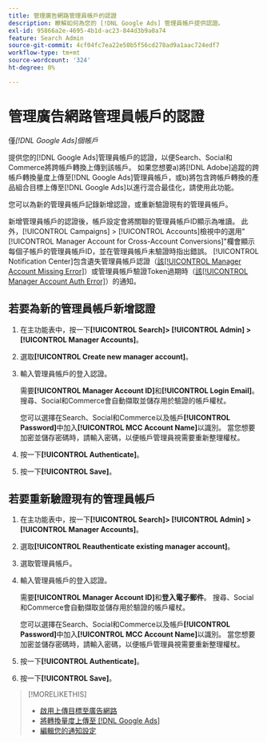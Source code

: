 ```yaml
---
title: 管理廣告網路管理員帳戶的認證
description: 瞭解如何為您的 [!DNL Google Ads] 管理員帳戶提供認證。
exl-id: 95866a2e-4695-4b1d-ac23-844d3b9a0a74
feature: Search Admin
source-git-commit: 4cf04fc7ea22e50b5f56cd278ad9a1aac724edf7
workflow-type: tm+mt
source-wordcount: '324'
ht-degree: 0%

---
```


# 管理廣告網路管理員帳戶的認證

僅&#x200B;*[!DNL Google Ads]個帳戶*

提供您的[!DNL Google Ads]管理員帳戶的認證，以便Search、Social和Commerce將跨帳戶轉換上傳到該帳戶。 如果您想要a)將[!DNL Adobe]追蹤的跨帳戶轉換量度上傳至[!DNL Google Ads]管理員帳戶，或b)將包含跨帳戶轉換的產品組合目標上傳至[!DNL Google Ads]以進行混合最佳化，請使用此功能。

<!-- [Maybe later: and c) sync conversion value rules for accounts that use cross-account conversion tracking with Google Ads.] -->

您可以為新的管理員帳戶記錄新增認證，或重新驗證現有的管理員帳戶。

新增管理員帳戶的認證後，帳戶設定會將關聯的管理員帳戶ID顯示為唯讀。 此外，[!UICONTROL Campaigns] > [!UICONTROL Accounts]檢視中的選用&quot;[!UICONTROL Manager Account for Cross-Account Conversions]&quot;欄會顯示每個子帳戶的管理員帳戶ID，並在管理員帳戶未驗證時指出錯誤。 [!UICONTROL Notification Center]包含遺失管理員帳戶認證（[該[!UICONTROL Manager Account Missing Error]](/help/search-social-commerce/notifications/notification-about.md)）或管理員帳戶驗證Token過期時（[該[!UICONTROL Manager Account Auth Error]](/help/search-social-commerce/notifications/notification-about.md)）的通知。

## 若要為新的管理員帳戶新增認證

1. 在主功能表中，按一下&#x200B;**[!UICONTROL Search]> [!UICONTROL Admin] >[!UICONTROL Manager Accounts]**。

1. 選取&#x200B;**[!UICONTROL Create new manager account]**。

1. 輸入管理員帳戶的登入認證。

   需要&#x200B;**[!UICONTROL Manager Account ID]**&#x200B;和&#x200B;**[!UICONTROL Login Email]**。 搜尋、Social和Commerce會自動擷取並儲存用於驗證的帳戶權杖。

   您可以選擇在Search、Social和Commerce以及帳戶&#x200B;**[!UICONTROL Password]**&#x200B;中加入&#x200B;**[!UICONTROL MCC Account Name]**&#x200B;以識別。 當您想要加密並儲存密碼時，請輸入密碼，以便帳戶管理員視需要重新整理權杖。

1. 按一下&#x200B;**[!UICONTROL Authenticate]**。

1. 按一下&#x200B;**[!UICONTROL Save]**。

## 若要重新驗證現有的管理員帳戶

1. 在主功能表中，按一下&#x200B;**[!UICONTROL Search]> [!UICONTROL Admin] >[!UICONTROL Manager Accounts]**。

1. 選取&#x200B;**[!UICONTROL Reauthenticate existing manager account]**。

1. 選取管理員帳戶。

1. 輸入管理員帳戶的登入認證。

   需要&#x200B;**[!UICONTROL Manager Account ID]**&#x200B;和&#x200B;**登入電子郵件**。 搜尋、Social和Commerce會自動擷取並儲存用於驗證的帳戶權杖。

   您可以選擇在Search、Social和Commerce以及帳戶&#x200B;**[!UICONTROL Password]**&#x200B;中加入&#x200B;**[!UICONTROL MCC Account Name]**&#x200B;以識別。 當您想要加密並儲存密碼時，請輸入密碼，以便帳戶管理員視需要重新整理權杖。

1. 按一下&#x200B;**[!UICONTROL Authenticate]**。

1. 按一下&#x200B;**[!UICONTROL Save]**。

>[!MORELIKETHIS]
>
>* [啟用上傳目標至廣告網路](/help/search-social-commerce/tools/objective-upload-to-networks.md)
>* [將轉換量度上傳至 [!DNL Google Ads]](/help/search-social-commerce/tools/conversion-metrics-upload-to-google.md)
>* [編輯您的通知設定](/help/search-social-commerce/notifications/notification-edit.md)
